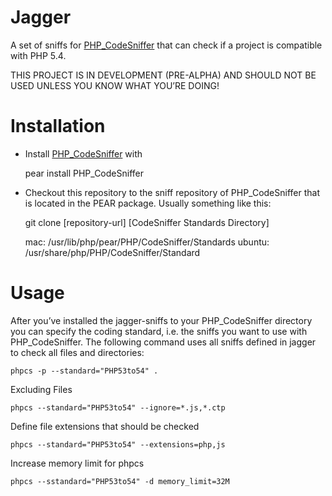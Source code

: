 # Jagger

A set of sniffs for [PHP_CodeSniffer](http://pear.php.net/PHP_CodeSniffer) that can check if a project is compatible with PHP 5.4.

THIS PROJECT IS IN DEVELOPMENT (PRE-ALPHA) AND SHOULD NOT BE USED UNLESS YOU KNOW WHAT YOU’RE DOING!

# Installation

* Install [PHP_CodeSniffer](http://pear.php.net/PHP_CodeSniffer) with

	pear install PHP_CodeSniffer
	
* Checkout this repository to the sniff repository of PHP_CodeSniffer that is located in the PEAR package. Usually something like this:

	git clone [repository-url] [CodeSniffer Standards Directory]
	
	mac: /usr/lib/php/pear/PHP/CodeSniffer/Standards
	ubuntu: /usr/share/php/PHP/CodeSniffer/Standard

# Usage

After you’ve installed the jagger-sniffs to your PHP_CodeSniffer directory you can specify the coding standard, i.e. the sniffs you want to use with PHP_CodeSniffer. The following command uses all sniffs defined in jagger to check all files and directories:

	phpcs -p --standard="PHP53to54" .
	
Excluding Files

	phpcs --standard="PHP53to54" --ignore=*.js,*.ctp

Define file extensions that should be checked

	phpcs --standard="PHP53to54" --extensions=php,js
	
Increase memory limit for phpcs 

	phpcs --sstandard="PHP53to54" -d memory_limit=32M